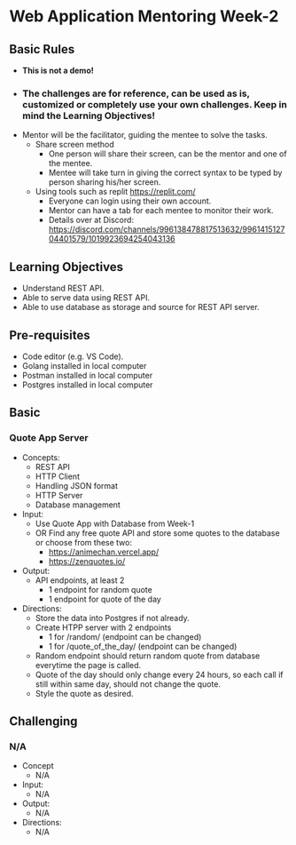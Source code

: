 # Web Application Mentoring Week-2

## Basic Rules
- **This is not a demo!**
- ### **The challenges are for reference, can be used as is, customized or completely use your own challenges. Keep in mind the Learning Objectives!**
- Mentor will be the facilitator, guiding the mentee to solve the tasks.
  - Share screen method
    - One person will share their screen, can be the mentor and one of the mentee.
    - Mentee will take turn in giving the correct syntax to be typed by person sharing his/her screen.
  - Using tools such as replit https://replit.com/
    - Everyone can login using their own account.
    - Mentor can have a tab for each mentee to monitor their work.
    - Details over at Discord: https://discord.com/channels/996138478817513632/996141512704401579/1019923694254043136
  
## Learning Objectives

- Understand REST API.
- Able to serve data using REST API.
- Able to use database as storage and source for REST API server.

## Pre-requisites

- Code editor (e.g. VS Code).
- Golang installed in local computer
- Postman installed in local computer
- Postgres installed in local computer

## Basic

### Quote App Server

- Concepts:
  - REST API
  - HTTP Client
  - Handling JSON format
  - HTTP Server
  - Database management
- Input:
  - Use Quote App with Database from Week-1
  - OR Find any free quote API and store some quotes to the database or choose from these two:
    - https://animechan.vercel.app/
    - https://zenquotes.io/
- Output:
  - API endpoints, at least 2
    - 1 endpoint for random quote
    - 1 endpoint for quote of the day
- Directions:
  - Store the data into Postgres if not already.
  - Create HTPP server with 2 endpoints
    - 1 for /random/ (endpoint can be changed)
    - 1 for /quote_of_the_day/  (endpoint can be changed)
  - Random endpoint should return random quote from database everytime the page is called.
  - Quote of the day should only change every 24 hours, so each call if still within same day, should not change the quote.
  - Style the quote as desired.

## Challenging

### N/A

- Concept
  - N/A
- Input:
  - N/A
- Output:
  - N/A
- Directions:
  - N/A

